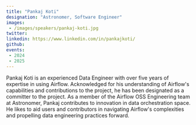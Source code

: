 ```yaml
---
title: "Pankaj Koti"
designation: "Astronomer, Software Engineer"
images:
 - /images/speakers/pankaj-koti.jpg
twitter: 
linkedin: https://www.linkedin.com/in/pankajkoti/
github: 
events:
 - 2024
 - 2025
---
```


Pankaj Koti is an experienced Data Engineer with over five years of expertise in using Airflow. Acknowledged for his understanding of Airflow's capabilities and contributions to the project, he has been designated as a committer to the project. As a member of the Airflow OSS Engineering team at Astronomer, Pankaj contributes to innovation in data orchestration space. He likes to aid users and contributors in navigating Airflow's complexities and propelling data engineering practices forward.

